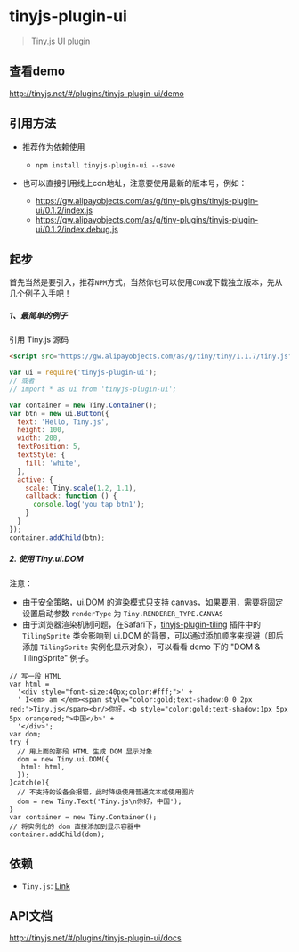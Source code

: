 # tinyjs-plugin-ui

> Tiny.js UI plugin

## 查看demo

http://tinyjs.net/#/plugins/tinyjs-plugin-ui/demo

## 引用方法

- 推荐作为依赖使用

  - `npm install tinyjs-plugin-ui --save`

- 也可以直接引用线上cdn地址，注意要使用最新的版本号，例如：

  - https://gw.alipayobjects.com/as/g/tiny-plugins/tinyjs-plugin-ui/0.1.2/index.js
  - https://gw.alipayobjects.com/as/g/tiny-plugins/tinyjs-plugin-ui/0.1.2/index.debug.js

## 起步
首先当然是要引入，推荐`NPM`方式，当然你也可以使用`CDN`或下载独立版本，先从几个例子入手吧！

##### 1、最简单的例子

引用 Tiny.js 源码
``` html
<script src="https://gw.alipayobjects.com/as/g/tiny/tiny/1.1.7/tiny.js"></script>
```
``` js
var ui = require('tinyjs-plugin-ui');
// 或者
// import * as ui from 'tinyjs-plugin-ui';

var container = new Tiny.Container();
var btn = new ui.Button({
  text: 'Hello, Tiny.js',
  height: 100,
  width: 200,
  textPosition: 5,
  textStyle: {
    fill: 'white',
  },
  active: {
    scale: Tiny.scale(1.2, 1.1),
    callback: function () {
      console.log('you tap btn1');
    }
  }
});
container.addChild(btn);
```

##### 2. 使用 Tiny.ui.DOM

注意：

- 由于安全策略，ui.DOM 的渲染模式只支持 canvas，如果要用，需要将固定设置启动参数 `renderType` 为 `Tiny.RENDERER_TYPE.CANVAS`
- 由于浏览器渲染机制问题，在Safari下，[tinyjs-plugin-tiling](http://tinyjs.net/#/plugins/tinyjs-plugin-tiling/docs) 插件中的 `TilingSprite` 类会影响到 ui.DOM 的背景，可以通过添加顺序来规避（即后添加 `TilingSprite` 实例化显示对象），可以看看 demo 下的 "DOM & TilingSprite" 例子。

```
// 写一段 HTML
var html =
  '<div style="font-size:40px;color:#fff;">' +
  ' I<em> am </em><span style="color:gold;text-shadow:0 0 2px red;">Tiny.js</span><br/>你好，<b style="color:gold;text-shadow:1px 5px 5px orangered;">中国</b>' +
  '</div>';
var dom;
try {
  // 用上面的那段 HTML 生成 DOM 显示对象
  dom = new Tiny.ui.DOM({
   html: html,
  });
}catch(e){
  // 不支持的设备会报错，此时降级使用普通文本或使用图片
  dom = new Tiny.Text('Tiny.js\n你好，中国');
}
var container = new Tiny.Container();
// 将实例化的 dom 直接添加到显示容器中
container.addChild(dom);
```

## 依赖
- `Tiny.js`: [Link](http://tinyjs.net/#/docs/api)

## API文档

http://tinyjs.net/#/plugins/tinyjs-plugin-ui/docs
